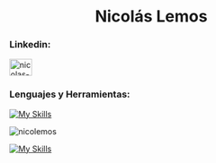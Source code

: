 <h1 align="center">Nicolás Lemos</h1>
<h3 align="left">Linkedin:</h3>
<p align="left">
<a href="https://linkedin.com/in/nicolas-lemos" target="blank"><img align="center" src="https://raw.githubusercontent.com/rahuldkjain/github-profile-readme-generator/master/src/images/icons/Social/linked-in-alt.svg" alt="nicolas-lemos" height="30" width="40" /></a>
</p>

<h3 align="left">Lenguajes y Herramientas:</h3>

[![My Skills](https://skillicons.dev/icons?i=java,kotlin,nodejs,figma&theme=light)](https://skillicons.dev)

<p><img align="center" src="https://github-readme-stats.vercel.app/api/top-langs?username=nicolemos&show_icons=true&locale=en&layout=compact" alt="nicolemos" /></p>

[![My Skills](https://skillicons.dev/icons?i=java,kotlin,nodejs,figma&theme=light)](https://skillicons.dev)
